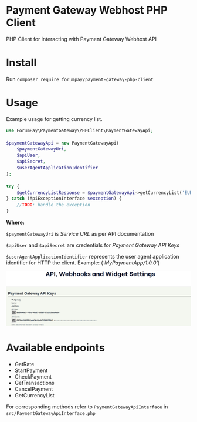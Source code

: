 # Payment Gateway Webhost PHP Client

PHP Client for interacting with Payment Gateway Webhost API

# Install

Run `composer require forumpay/payment-gateway-php-client`

# Usage

Example usage for getting currency list.

```php
use ForumPay\PaymentGateway\PHPClient\PaymentGatewayApi;

$paymentGatewayApi = new PaymentGatewayApi(
    $paymentGatewayUri,
    $apiUser,
    $apiSecret,
    $userAgentApplicationIdentifier
);

try {
    $getCurrencyListResponse = $paymentGatewayApi->getCurrencyList('EUR');
} catch (ApiExceptionInterface $exception) {
    //TODO: handle the exception
}
```
**Where:**

`$paymentGatewayUri` is *Service URL* as per API documentation

`$apiUser` and `$apiSecret` are credentials for *Payment Gateway API Keys*

`$userAgentApplicationIdentifier` represents the user agent application identifier for HTTP the client. Example: (*'MyPaymentApp/1.0.0'*)

![Payment Gateway API Keys](docs/readme/api-key.png)

# Available endpoints

- GetRate
- StartPayment
- CheckPayment
- GetTransactions
- CancelPayment
- GetCurrencyList

For corresponding methods refer to `PaymentGatewayApiInterface` in `src/PaymentGatewayApiInterface.php`
